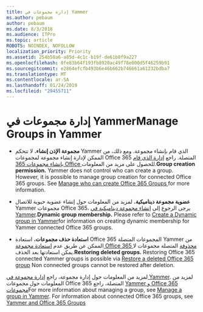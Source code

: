 ```yaml
---
title: إدارة مجموعات في Yammer
ms.author: pebaum
author: pebaum
ms.date: 8/3/2018
ms.audience: ITPro
ms.topic: article
ROBOTS: NOINDEX, NOFOLLOW
localization_priority: Priority
ms.assetid: 254b58a6-a85d-4c1c-b19f-de61b8f9a227
ms.openlocfilehash: 0fe83b64f193fb8920ac49f78e000d5f46259b91
ms.sourcegitcommit: e2864efcfb493b6e46b662b746661a61232bdba7
ms.translationtype: MT
ms.contentlocale: ar-SA
ms.lasthandoff: 01/24/2019
ms.locfileid: "29455711"
---
```

# <a name="manage-groups-in-yammer"></a><span data-ttu-id="5bc3c-102">إدارة مجموعات في Yammer</span><span class="sxs-lookup"><span data-stu-id="5bc3c-102">Manage Groups in Yammer</span></span>

- <span data-ttu-id="5bc3c-p101">**مجموعة الإذن إنشاء.** لا تتحكم Yammer الذي قام بإنشاء مجموعة. ومع ذلك، من الممكن لإدارة إنشاء مجموعة لمجموعات Office 365 المتصلة. راجع [إدارة الذي قام بإنشاء مجموعات 365 Office ](https://support.office.com/en-us/article/Manage-who-can-create-Office-365-Groups-4c46c8cb-17d0-44b5-9776-005fced8e618)للحصول على مزيد من المعلومات.</span><span class="sxs-lookup"><span data-stu-id="5bc3c-p101">**Group creation permission.** Yammer does not control who can create a group. However, it is possible to manage group creation for connected Office 365 groups. See [Manage who can create Office 365 Groups ](https://support.office.com/en-us/article/Manage-who-can-create-Office-365-Groups-4c46c8cb-17d0-44b5-9776-005fced8e618)for more information.</span></span>
    
- <span data-ttu-id="5bc3c-p102">**عضوية مجموعة ديناميكية.** لمزيد من المعلومات حول إنشاء عضوية حيوية للاتصال Yammer مجموعات Office 365، يرجى الرجوع إلى [إنشاء مجموعة ديناميكية في Yammer](https://support.office.com/en-us/article/create-a-dynamic-group-in-yammer-6d2a6ec7-1d65-46bb-b253-1bf441ec80a5).</span><span class="sxs-lookup"><span data-stu-id="5bc3c-p102">**Dynamic group membership.** Please refer to [Create a Dynamic group in Yammer](https://support.office.com/en-us/article/create-a-dynamic-group-in-yammer-6d2a6ec7-1d65-46bb-b253-1bf441ec80a5)for information on creating dynamic membership for Yammer connected Office 365 groups.</span></span>
    
- <span data-ttu-id="5bc3c-p103">**استعادة حذف مجموعات.** استعادة Office 365 المجموعات المتصلة Yammer من الممكن عن طريق عدم [استعادة مجموعة Office 365 محذوفة](https://support.office.com/en-us/article/Restore-a-deleted-Office-365-Group-b7c66b59-657a-4e1a-8aa0-8163b1f4eb54) المتصلة مجموعات لا يمكن استعادتها بعد الحذف.</span><span class="sxs-lookup"><span data-stu-id="5bc3c-p103">**Restoring deleted groups.** Restoring Office 365 connected Yammer groups is possible via [Restore a deleted Office 365 group](https://support.office.com/en-us/article/Restore-a-deleted-Office-365-Group-b7c66b59-657a-4e1a-8aa0-8163b1f4eb54) Non connected groups cannot be restored after deletion.</span></span> 
    
<span data-ttu-id="5bc3c-p104">لمزيد من المعلومات حول إدارة مجموعة، راجع [إدارة مجموعة في Yammer](https://support.office.com/en-us/article/Manage-a-group-in-Yammer-6e05c6d6-5548-4c88-89cd-e6757a514ef2). لمزيد من المعلومات حول مجموعات Office 365 المتصلة، راجع [Yammer و Office 365 مجموعات](https://support.office.com/en-us/article/Yammer-and-Office-365-Groups-d8c239dc-a48b-47ab-b85e-6b4b8191a869)</span><span class="sxs-lookup"><span data-stu-id="5bc3c-p104">For more information about managing a group, see [Manage a group in Yammer](https://support.office.com/en-us/article/Manage-a-group-in-Yammer-6e05c6d6-5548-4c88-89cd-e6757a514ef2). For information about connected Office 365 groups, see [Yammer and Office 365 Groups](https://support.office.com/en-us/article/Yammer-and-Office-365-Groups-d8c239dc-a48b-47ab-b85e-6b4b8191a869)</span></span>
  


